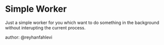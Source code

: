 # Simple Worker

Just a simple worker for you which want to do something in the background without interupting the current process.

author: @reyhanfahlevi
